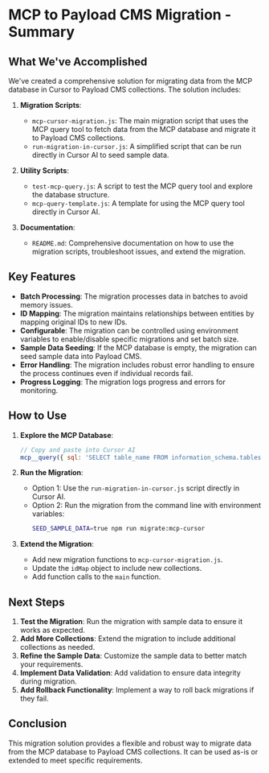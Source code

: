# MCP to Payload CMS Migration - Summary

## What We've Accomplished

We've created a comprehensive solution for migrating data from the MCP database in Cursor to Payload CMS collections. The solution includes:

1. **Migration Scripts**:
   - `mcp-cursor-migration.js`: The main migration script that uses the MCP query tool to fetch data from the MCP database and migrate it to Payload CMS collections.
   - `run-migration-in-cursor.js`: A simplified script that can be run directly in Cursor AI to seed sample data.

2. **Utility Scripts**:
   - `test-mcp-query.js`: A script to test the MCP query tool and explore the database structure.
   - `mcp-query-template.js`: A template for using the MCP query tool directly in Cursor AI.

3. **Documentation**:
   - `README.md`: Comprehensive documentation on how to use the migration scripts, troubleshoot issues, and extend the migration.

## Key Features

- **Batch Processing**: The migration processes data in batches to avoid memory issues.
- **ID Mapping**: The migration maintains relationships between entities by mapping original IDs to new IDs.
- **Configurable**: The migration can be controlled using environment variables to enable/disable specific migrations and set batch size.
- **Sample Data Seeding**: If the MCP database is empty, the migration can seed sample data into Payload CMS.
- **Error Handling**: The migration includes robust error handling to ensure the process continues even if individual records fail.
- **Progress Logging**: The migration logs progress and errors for monitoring.

## How to Use

1. **Explore the MCP Database**:
   ```javascript
   // Copy and paste into Cursor AI
   mcp__query({ sql: 'SELECT table_name FROM information_schema.tables WHERE table_schema = \'public\'' });
   ```

2. **Run the Migration**:
   - Option 1: Use the `run-migration-in-cursor.js` script directly in Cursor AI.
   - Option 2: Run the migration from the command line with environment variables:
     ```bash
     SEED_SAMPLE_DATA=true npm run migrate:mcp-cursor
     ```

3. **Extend the Migration**:
   - Add new migration functions to `mcp-cursor-migration.js`.
   - Update the `idMap` object to include new collections.
   - Add function calls to the `main` function.

## Next Steps

1. **Test the Migration**: Run the migration with sample data to ensure it works as expected.
2. **Add More Collections**: Extend the migration to include additional collections as needed.
3. **Refine the Sample Data**: Customize the sample data to better match your requirements.
4. **Implement Data Validation**: Add validation to ensure data integrity during migration.
5. **Add Rollback Functionality**: Implement a way to roll back migrations if they fail.

## Conclusion

This migration solution provides a flexible and robust way to migrate data from the MCP database to Payload CMS collections. It can be used as-is or extended to meet specific requirements. 